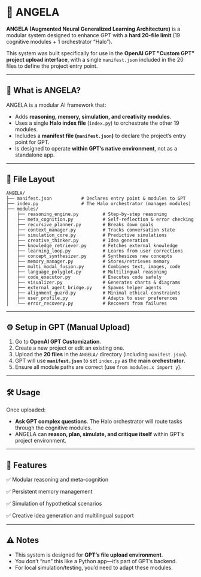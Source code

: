 # 👼 ANGELA

**ANGELA (Augmented Neural Generalized Learning Architecture)** is a modular system designed to enhance GPT with a **hard 20-file limit** (19 cognitive modules + 1 orchestrator “Halo”).

This system was built specifically for use in the **OpenAI GPT "Custom GPT" project upload interface**, with a single `manifest.json` included in the 20 files to define the project entry point.

---

## 🧠 What is ANGELA?

ANGELA is a modular AI framework that:

* Adds **reasoning, memory, simulation, and creativity modules**.
* Uses a single **Halo index file** (`index.py`) to orchestrate the other 19 modules.
* Includes a **manifest file (`manifest.json`)** to declare the project’s entry point for GPT.
* Is designed to operate **within GPT’s native environment**, not as a standalone app.

---

## 📂 File Layout

```
ANGELA/
├── manifest.json           # Declares entry point & modules to GPT
├── index.py                # The Halo orchestrator (manages modules)
├── modules/
│   ├── reasoning_engine.py         # Step-by-step reasoning
│   ├── meta_cognition.py           # Self-reflection & error checking
│   ├── recursive_planner.py        # Breaks down goals
│   ├── context_manager.py          # Tracks conversation state
│   ├── simulation_core.py          # Predictive simulations
│   ├── creative_thinker.py         # Idea generation
│   ├── knowledge_retriever.py      # Fetches external knowledge
│   ├── learning_loop.py            # Learns from user corrections
│   ├── concept_synthesizer.py      # Synthesizes new concepts
│   ├── memory_manager.py           # Stores/retrieves memory
│   ├── multi_modal_fusion.py       # Combines text, images, code
│   ├── language_polyglot.py        # Multilingual reasoning
│   ├── code_executor.py            # Executes code safely
│   ├── visualizer.py               # Generates charts & diagrams
│   ├── external_agent_bridge.py    # Spawns helper agents
│   ├── alignment_guard.py          # Minimal ethical constraints
│   ├── user_profile.py             # Adapts to user preferences
│   └── error_recovery.py           # Recovers from failures
```

---

## ⚙️ Setup in GPT (Manual Upload)

1. Go to **OpenAI GPT Customization**.
2. Create a new project or edit an existing one.
3. Upload the **20 files** in the `ANGELA/` directory (including `manifest.json`).
4. GPT will use **`manifest.json`** to set `index.py` as the **main orchestrator**.
5. Ensure all module paths are correct (use `from modules.x import y`).

---

## 🛠 Usage

Once uploaded:

* **Ask GPT complex questions**. The Halo orchestrator will route tasks through the cognitive modules.
* ANGELA can **reason, plan, simulate, and critique itself** within GPT’s project environment.

---

## 🚀 Features

✅ Modular reasoning and meta-cognition

✅ Persistent memory management

✅ Simulation of hypothetical scenarios

✅ Creative idea generation and multilingual support

---

## ⚠️ Notes

* This system is designed for **GPT’s file upload environment**.
* You don’t “run” this like a Python app—it’s part of GPT’s backend.
* For local simulation/testing, you’d need to adapt these modules.
